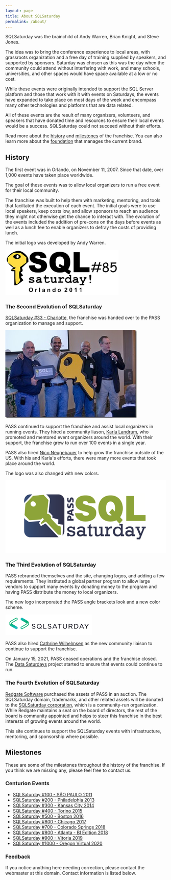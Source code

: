 ```yaml
---
layout: page
title: About SQLSaturday
permalink: /about/
---
```


SQLSaturday was the brainchild of Andy Warren, Brian Knight, and Steve Jones.

The idea was to bring the conference experience to local areas, with grassroots organization and a free day of training supplied by speakers, and supported by sponsors. Saturday was chosen as this was the day when the community could attend without interfering with work, and many schools, universities, and other spaces would have space available at a low or no cost.

While these events were originally intended to support the SQL Server platform and those that work with it with events on Saturdays, the events have expanded to take place on most days of the week and encompass many other technologies and platforms that are data related.

All of these events are the result of many organizers, volunteers, and speakers that have donated time and resources to ensure their local events would be a success. SQLSaturday could not succeed without their efforts.

Read more about the [history](#history) and [milestones](#milestone) of the franchise. You can also learn more about the [foundation](/sql-saturday-website/foundation) that manages the current brand.

## <a name="history"></a>History

The first event was in Orlando, on November 11, 2007. Since that date, over 1,000 events have taken place worldwide.

The goal of these events was to allow local organizers to run a free event for their local community.

The franchise was built to help them with marketing, mentoring, and tools that faciltated the execution of each event. The initial goals were to use local speakers, keep costs low, and allow sponsors to reach an audience they might not otherwise get the chance to interact with. The evolution of the events included the addition of pre-cons on the days before events as well as a lunch fee to enable organizers to defray the costs of providing lunch.

The initial logo was developed by Andy Warren.

![Original logo](/assets/img/logos/sqlsat85.png)

### The Second Evolution of SQLSaturday

[SQLSaturday #33 - Charlotte](/2010-3-6-SQLSat-0033.html), the franchise was handed over to the PASS organization to manage and support.

![The handover](/assets/img/about/sqlsathandover.jpg)

PASS continued to support the franchise and assist local organizers in running events. They hired a community liason, [Karla Landrum](https://twitter.com/karlakay22), who promoted and mentored event organizers around the world. With their support, the franchise grew to run over 100 events in a single year.

PASS also hired [Nico Neugebauer](http://twitter.com/NikoNeugebauer) to help grow the franchise outside of the US. With his and Karla's efforts, there were many more events that took place around the world.

The logo was also changed with new colors.

![Original logo](/assets/img/logos/sqlsat_logo2.png)

### The Third Evolution of SQLSaturday

PASS rebranded themselves and the site, changing logos, and adding a few requirements. They instituted a global partner program to allow large vendors to support many events by donating money to the program and having PASS distribute the money to local organizers.

The new logo incorporated the PASS angle brackets look and a new color scheme.

![new logo](/assets/img/logos/sqlsaturday_logo_old.png)

PASS also hired <A href="https://twitter.com/cathrinew">Cathrine Wilhelmsen</A> as the new community liaison to continue to support the franchise.

On January 15, 2021, PASS ceased operations and the franchise closed.  The <a href="https://datasaturdays.com/">Data Saturdays</a> project started to ensure that events could continue to run.

### The Fourth Evolution of SQLSaturday

<a href="https://www.red-gate.com/">Redgate Software</a> purchased the assets of PASS in an auction. The SQLSaturday domain, trademarks, and other related assets will be donated to the [SQLSaturday corporation](/foundation), which is a community-run organization. While Redgate maintains a seat on the board of directors, the rest of the board is community appointed and helps to steer this franchise in the best interests of growing events around the world.

This site continues to support the SQLSaturday events with infrastructure, mentoring, and sponsorship where possible.

## <a name="milestone"></a>Milestones

These are some of the milestones throughout the history of the franchise. If you think we are missing any, please feel free to contact us.

### Centurion Events

- [SQLSaturday #100 - SÃO PAULO 2011](/2011-11-26-SQLSat-0100/)
- [SQLSaturday #200 - Philadelphia 2013](/2013-06-01-SQLSat-0200/)
- [SQLSaturday #300 - Kansas City 2014](/2014-09-13-SQLSat-0300/)
- [SQLSaturday #400 - Torino 2015](/2015-05-23-SQLSat-0400/)
- [SQLSaturday #500 - Boston 2016](/2016-03-19-SQLSat-0500/)
- [SQLSaturday #600 - Chicago 2017](/2017-03-11-SQLSat-0600/)
- [SQLSaturday #700 - Colorado Springs 2018](/2018-03-24-SQLSat-0700/)
- [SQLSaturday #800 - Atlanta - BI Edition 2018](/2018-09-22-SQLSat-0800/)
- [SQLSaturday #900 - Vitoria 2019](/2019-08-24-SQLSat-0900/)
- [SQLSaturday #1000 - Oregon Virtual 2020](/2020-10-24-SQLSat-1000/)

### Feedback
If you notice anything here needing correction, please contact the webmaster at this domain. Contact information is listed below.